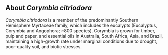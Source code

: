About *Corymbia citriodora*
---------------------
*Corymbia citriodora* is a member of the predominantly Southern Hemisphere Myrtaceae family, which includes the eucalypts (Eucalyptus, Corymbia and Angophora; ~800 species). Corymbia is grown for timber, pulp and paper, and essential oils in Australia, South Africa, Asia, and Brazil, maintaining a high-growth rate under marginal conditions due to drought, poor-quality soil, and biotic stresses.

<!-- *Arabidopsis thaliana* is a small flowering plant that is widely used as
a model organism in plant biology. Arabidopsis is a member of the
mustard (Brassicaceae) family, which includes cultivated species such as
cabbage and radish. Arabidopsis is not of major agronomic significance,
but its small genome size and ease of cultivation offer important
advantages for basic research in genetics and molecular biology.
*Arabidopsis thaliana* has a genome size of \~135 Mb, and a haploid
chromosome number of five. -->

